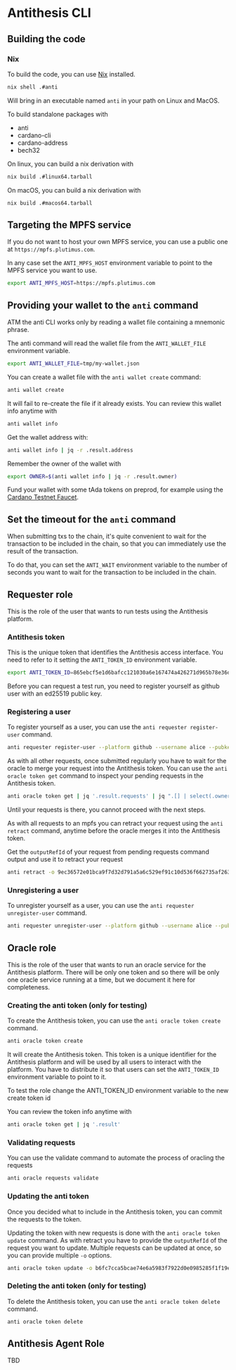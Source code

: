 # Antithesis CLI

## Building the code

### Nix

To build the code, you can use [Nix](https://nixos.org/download.html) installed.

```bash
nix shell .#anti
```

Will bring in an executable named `anti` in your path on Linux and MacOS.

To build standalone packages with
- anti
- cardano-cli
- cardano-address
- bech32

On linux, you can build a nix derivation with

```bash
nix build .#linux64.tarball
```

On macOS, you can build a nix derivation with

```bash
nix build .#macos64.tarball
```

## Targeting the MPFS service

If you do not want to host your own MPFS service, you can use a public one at `https://mpfs.plutimus.com`.

In any case set the `ANTI_MPFS_HOST` environment variable to point to the MPFS service you want to use.

```bash
export ANTI_MPFS_HOST=https://mpfs.plutimus.com
```

## Providing your wallet to the `anti` command

ATM the anti CLI works only by reading a wallet file containing a mnemonic phrase.

The anti command will read the wallet file from the `ANTI_WALLET_FILE` environment variable.

```bash
export ANTI_WALLET_FILE=tmp/my-wallet.json
```

You can create a wallet file with the `anti wallet create` command:

```bash
anti wallet create
```

It will fail to re-create the file if it already exists. You can review this wallet info anytime with

```bash
anti wallet info
```

Get the wallet address with:

```bash
anti wallet info | jq -r .result.address
```

Remember the owner of the wallet with

```bash
export OWNER=$(anti wallet info | jq -r .result.owner)
```

Fund your wallet with some tAda tokens on preprod, for example using the [Cardano Testnet Faucet](https://docs.cardano.org/cardano-testnets/tools/faucet/).

## Set the timeout for the `anti` command

When submitting txs to the chain, it's quite convenient to wait for the transaction to be included in the chain, so that you can immediately use the result of the transaction.

To do that, you can set the `ANTI_WAIT` environment variable to the number of seconds you want to wait for the transaction to be included in the chain.

## Requester role

This is the role of the user that wants to run tests using the Antithesis platform.

### Antithesis token

This is the unique token that identifies the Antithesis access interface. You need to refer to it setting the `ANTI_TOKEN_ID` environment variable.

```bash
export ANTI_TOKEN_ID=865ebcf5e1d6bafcc121030a6e167474a426271d965b78e36d90485adf540575
```

Before you can request a test run, you need to register yourself as github user with an ed25519 public key.

### Registering a user

To register yourself as a user, you can use the `anti requester register-user` command.

```bash
anti requester register-user --platform github --username alice --pubkeyhash AAAAC3NzaC1lZDI1NTE5AAAAIO773JHqlyLm5XzOjSe+Q5yFJyLFuMLL6+n63t4t7HR8
```

As with all other requests, once submitted regularly you have to wait for the oracle to merge your request into the Antithesis token.
You can use the `anti oracle token get` command to inspect your pending requests in the Antithesis token.

```bash
anti oracle token get | jq '.result.requests' | jq ".[] | select(.owner == \"${OWNER}\")"
```

Until your requests is there, you cannot proceed with the next steps.

As with all requests to an mpfs you can retract your request using the `anti retract` command, anytime before the oracle merges it into the Antithesis token.

Get the `outputRefId` of your request from pending requests command output and use it to retract your request

```bash
anti retract -o 9ec36572e01bca9f7d32d791a5a6c529ef91c10d536f662735af26311b2c8766-0
```

### Unregistering a user

To unregister yourself as a user, you can use the `anti requester unregister-user` command.

```bash
anti requester unregister-user --platform github --username alice --pubkeyhash AAAAC3NzaC1lZDI1NTE5AAAAIO773JHqlyLm5XzOjSe+Q5yFJyLFuMLL6+n63t4t7HR8
```

## Oracle role

This is the role of the user that wants to run an oracle service for the Antithesis platform. There will be only one token and so there will be only one oracle service running at a time, but we document it here for completeness.

### Creating the anti token (only for testing)

To create the Antithesis token, you can use the `anti oracle token create` command.

```bash
anti oracle token create
```

It will create the Antithesis token. This token is a unique identifier for the Antithesis platform and will be used by all users to interact with the platform. You have to distribute it so that users can set the `ANTI_TOKEN_ID` environment variable to point to it.

To test the role change the ANTI_TOKEN_ID environment variable to the new create token id

You can review the token info anytime with


```bash
anti oracle token get | jq '.result'
```
### Validating requests

You can use the validate command to automate the process of oracling the requests

```bash
anti oracle requests validate
```

### Updating the anti token

Once you decided what to include in the Antithesis token, you can commit the requests to the token.

Updating the token with new requests is done with the `anti oracle token update` command. As with retract you have to provide the `outputRefId` of the request you want to update. Multiple requests can be updated at once, so you can provide multiple `-o` options.

```bash
anti oracle token update -o b6fc7cca5bcae74e6a5983f7922d0e0985285f1f19e62ccc9cb9fd4d3766a81b-0
```

### Deleting the anti token (only for testing)

To delete the Antithesis token, you can use the `anti oracle token delete` command.

```bash
anti oracle token delete
```

## Antithesis Agent Role

TBD
